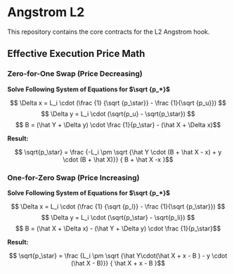 # Angstrom L2

This repository contains the core contracts for the L2 Angstrom hook.

## Effective Execution Price Math

### Zero-for-One Swap (Price Decreasing)

**Solve Following System of Equations for $\sqrt {p_*}$**

$$ \Delta x = L_i \cdot (\frac {1} {\sqrt {p_\star}} - \frac {1}{\sqrt {p_u}}) $$
$$ \Delta y = L_i \cdot (\sqrt{p_u} - \sqrt{p_\star}) $$
$$ B = (\hat Y + \Delta y) \cdot \frac {1}{p_\star} - (\hat X + \Delta x)$$ 

**Result:**

$$ \sqrt{p_\star} = \frac {-L_i \pm \sqrt {\hat Y \cdot (B + \hat X - x) + y \cdot (B + \hat X)}} { B + \hat X -x }$$

### One-for-Zero Swap (Price Increasing)

**Solve Following System of Equations for $\sqrt {p_*}$**

$$ \Delta x = L_i \cdot (\frac {1} {\sqrt {p_l}} - \frac {1}{\sqrt {p_\star}}) $$
$$ \Delta y = L_i \cdot (\sqrt{p_\star} - \sqrt{p_li}) $$
$$ B = (\hat X + \Delta x) -  (\hat Y + \Delta y) \cdot \frac {1}{p_\star}$$ 

**Result:**

$$ \sqrt{p_\star} = \frac {L_i \pm \sqrt {\hat Y\cdot(\hat X + x - B ) - y \cdot (\hat X - B)}} { \hat X + x - B }$$
